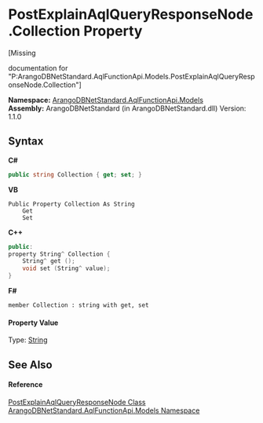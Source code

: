 # PostExplainAqlQueryResponseNode.Collection Property 
 

\[Missing <summary> documentation for "P:ArangoDBNetStandard.AqlFunctionApi.Models.PostExplainAqlQueryResponseNode.Collection"\]

**Namespace:**&nbsp;<a href="e03acbe1-782e-533e-7ffe-cd51613ed54f">ArangoDBNetStandard.AqlFunctionApi.Models</a><br />**Assembly:**&nbsp;ArangoDBNetStandard (in ArangoDBNetStandard.dll) Version: 1.1.0

## Syntax

**C#**<br />
``` C#
public string Collection { get; set; }
```

**VB**<br />
``` VB
Public Property Collection As String
	Get
	Set
```

**C++**<br />
``` C++
public:
property String^ Collection {
	String^ get ();
	void set (String^ value);
}
```

**F#**<br />
``` F#
member Collection : string with get, set

```


#### Property Value
Type: <a href="https://docs.microsoft.com/dotnet/api/system.string" target="_blank" rel="noopener noreferrer">String</a>

## See Also


#### Reference
<a href="8ccd29c8-ace5-8e11-a90e-77eec02862c6">PostExplainAqlQueryResponseNode Class</a><br /><a href="e03acbe1-782e-533e-7ffe-cd51613ed54f">ArangoDBNetStandard.AqlFunctionApi.Models Namespace</a><br />